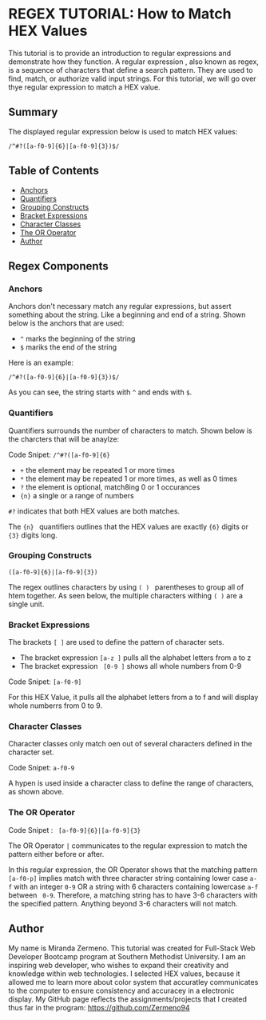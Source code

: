 # REGEX TUTORIAL: How to Match HEX Values

<!-- Introductory paragraph (replace this with your text) -->
This tutorial is to provide an introduction to regular expressions and demonstrate how they function. A regular expression , also known as regex, is a sequence of characters that define a search pattern. They are used to find, match, or authorize valid input strings. For this tutorial, we will go over thye regular expression to match a HEX value. 

## Summary

The displayed regular expression below is used to match HEX values: 

`/^#?([a-f0-9]{6}|[a-f0-9]{3})$/`

<!-- Briefly summarize the regex you will be describing and what you will explain. Include a code snippet of the regex. Replace this text with your summary. -->

## Table of Contents

- [Anchors](#anchors)
- [Quantifiers](#quantifiers)
- [Grouping Constructs](#grouping-constructs)
- [Bracket Expressions](#bracket-expressions)
- [Character Classes](#character-classes)
- [The OR Operator](#the-or-operator)
- [Author](#author)


## Regex Components

### Anchors

Anchors don't necessary match any regular expressions, but assert something about the string. Like a beginning and end of a string. Shown below is the anchors that are used: 

* `^` marks the beginning of the string
* `$` mariks the end of the string

Here is an example: 

`/^#?([a-f0-9]{6}|[a-f0-9]{3})$/`

As you can see, the string starts with `^` and ends with `$`.

### Quantifiers

Quantifiers surrounds the number of characters to match. Shown below is the charcters that will be  anaylze: 

Code Snipet:  ` /^#?([a-f0-9]{6} `

 * `+` the element may be repeated 1 or more times
 * `*` the element may be repeated 1 or more times, as well as 0 times
 * `?` the element is optional, match8ing 0 or 1 occurances 
 * ` {n} ` a single or a range of numbers 

` #? ` indicates that both HEX values are both matches. 


The `{n} ` quantifiers outlines that the HEX values are exactly ` {6} ` digits  or `{3}` digits long.


### Grouping Constructs

` ([a-f0-9]{6}|[a-f0-9]{3}) `

The regex outlines characters by using `( ) ` parentheses to group all of htem together.  As seen below, the multiple characters withing ` ( ) ` are a single unit. 

### Bracket Expressions

The brackets ` [ ] ` are used to define the pattern of character sets. 
 
 * The bracket expression ` [a-z ] ` pulls all the alphabet letters from a to z 
 * The bracket expression ` [0-9 ]` shows all whole numbers from 0-9

Code Snipet: ` [a-f0-9] `

For this HEX Value, it pulls all the alphabet letters from a to f and will display whole numberrs from 0 to 9.


### Character Classes

Character classes only match oen out of several characters defined in the character set. 

Code Snipet: ` a-f0-9 ` 

A hypen is used inside a character class to define the range of characters, as shown above. 


### The OR Operator 

Code Snipet : ` [a-f0-9]{6}|[a-f0-9]{3}` 

The OR Operator ` | ` communicates to the regular expression to match the pattern either before or after. 

In this regular expression, the OR Operator shows that the matching pattern ` [a-f0-p] `  implies match with three character string containing lower case ` a-f ` with an integer ` 0-9 ` OR a string with 6 characters containing lowercase ` a-f ` between ` 0-9`. Therefore, a matching string has to have 3-6 characters with the specified pattern. Anything beyond 3-6 characters will not match. 


## Author

My name is Miranda Zermeno. This tutorial was created for Full-Stack Web Developer Bootcamp program at Southern Methodist University.  I am an inspiring web developer, who wishes to expand their creativity and knowledge within web technologies. I selected HEX values, because it allowed me to learn more about color system that accuratley communicates to the computer to ensure consistency and accuracey in a electronic display. My GitHub page reflects the assignments/projects that I created thus far in the program: https://github.com/Zermeno94 
<!-- A short section about the author with a link to the author's GitHub profile (replace with your information and a link to your profile) -->